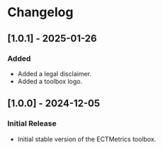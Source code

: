 # Changelog

## [1.0.1] - 2025-01-26
### Added
- Added a legal disclaimer.
- Added a toolbox logo.


## [1.0.0] - 2024-12-05
### Initial Release
- Initial stable version of the ECTMetrics toolbox.

